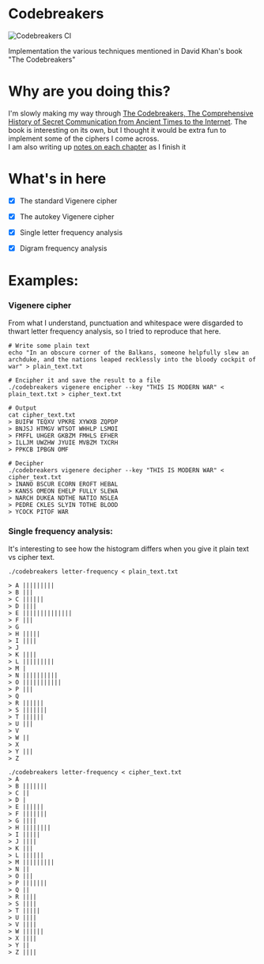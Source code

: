 # Codebreakers

![Codebreakers CI](https://github.com/eanyanwu/codebreakers/workflows/Codebreakers%20CI/badge.svg)

Implementation the various techniques mentioned in David Khan's book "The Codebreakers"

# Why are you doing this?

I'm slowly making my way through [The Codebreakers, The Comprehensive History of Secret Communication from Ancient Times to the Internet](https://en.wikipedia.org/wiki/The_Codebreakers). The book is interesting on its own, but I thought it would be extra fun to implement some of the ciphers I come across.  
I am also writing up [notes on each chapter](https://ezeanyinabia.wordpress.com/2020/04/25/the-codebreakers-by-david-khan/) as I finish it


# What's in here

- [x] The standard Vigenere cipher
- [x] The autokey Vigenere cipher
- [x] Single letter frequency analysis
- [x] Digram frequency analysis


# Examples:

### Vigenere cipher

From what I understand, punctuation and whitespace were disgarded to thwart letter frequency analysis, so I tried to reproduce that here.

```
# Write some plain text
echo "In an obscure corner of the Balkans, someone helpfully slew an archduke, and the nations leaped recklessly into the bloody cockpit of war" > plain_text.txt

# Encipher it and save the result to a file
./codebreakers vigenere encipher --key "THIS IS MODERN WAR" < plain_text.txt > cipher_text.txt

# Output
cat cipher_text.txt
> BUIFW TEQXV VPKRE XYWXB ZQPDP
> BNJSJ HTMGV WTSOT WHHLP LSMOI
> FMFFL UHGER GKBZM FMHLS EFHER
> ILLJM UWZHW JYUIE MVBZM TXCRH
> PPKCB IPBGN OMF

# Decipher
./codebreakers vigenere decipher --key "THIS IS MODERN WAR" < cipher_text.txt
> INANO BSCUR ECORN EROFT HEBAL
> KANSS OMEON EHELP FULLY SLEWA
> NARCH DUKEA NDTHE NATIO NSLEA
> PEDRE CKLES SLYIN TOTHE BLOOD
> YCOCK PITOF WAR
```

### Single frequency analysis:

It's interesting to see how the histogram differs when you give it plain text vs cipher text.

```
./codebreakers letter-frequency < plain_text.txt

> A |||||||||
> B |||
> C ||||||
> D ||||
> E ||||||||||||||
> F |||
> G
> H |||||
> I ||||
> J
> K ||||
> L |||||||||
> M |
> N ||||||||||
> O |||||||||||
> P |||
> Q
> R ||||||
> S |||||||
> T ||||||
> U |||
> V
> W ||
> X
> Y |||
> Z

./codebreakers letter-frequency < cipher_text.txt
> A
> B |||||||
> C ||
> D |
> E ||||||
> F |||||||
> G ||||
> H ||||||||
> I |||||
> J ||||
> K |||
> L ||||||
> M |||||||||
> N ||
> O |||
> P |||||||
> Q ||
> R ||||
> S ||||
> T |||||
> U ||||
> V ||||
> W ||||||
> X ||||
> Y ||
> Z ||||
```